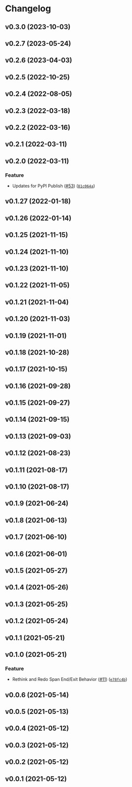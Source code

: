 # Changelog

<!--next-version-placeholder-->

## v0.3.0 (2023-10-03)



## v0.2.7 (2023-05-24)


## v0.2.6 (2023-04-03)


## v0.2.5 (2022-10-25)


## v0.2.4 (2022-08-05)


## v0.2.3 (2022-03-18)


## v0.2.2 (2022-03-16)


## v0.2.1 (2022-03-11)


## v0.2.0 (2022-03-11)
### Feature
* Updates for PyPI Publish ([#53](https://github.com/WIPACrepo/wipac-telemetry/issues/53)) ([`81c064a`](https://github.com/WIPACrepo/wipac-telemetry/commit/81c064aa377c401843592d79321ba7e2f7e69c3b))

## v0.1.27 (2022-01-18)


## v0.1.26 (2022-01-14)


## v0.1.25 (2021-11-15)


## v0.1.24 (2021-11-10)


## v0.1.23 (2021-11-10)


## v0.1.22 (2021-11-05)


## v0.1.21 (2021-11-04)


## v0.1.20 (2021-11-03)


## v0.1.19 (2021-11-01)


## v0.1.18 (2021-10-28)


## v0.1.17 (2021-10-15)


## v0.1.16 (2021-09-28)


## v0.1.15 (2021-09-27)


## v0.1.14 (2021-09-15)


## v0.1.13 (2021-09-03)


## v0.1.12 (2021-08-23)


## v0.1.11 (2021-08-17)


## v0.1.10 (2021-08-17)


## v0.1.9 (2021-06-24)


## v0.1.8 (2021-06-13)


## v0.1.7 (2021-06-10)


## v0.1.6 (2021-06-01)


## v0.1.5 (2021-05-27)


## v0.1.4 (2021-05-26)


## v0.1.3 (2021-05-25)


## v0.1.2 (2021-05-24)


## v0.1.1 (2021-05-21)


## v0.1.0 (2021-05-21)
### Feature
* Rethink and Redo Span End/Exit Behavior ([#11](https://github.com/WIPACrepo/wipac-telemetry-prototype/issues/11)) ([`e78fc4b`](https://github.com/WIPACrepo/wipac-telemetry-prototype/commit/e78fc4b30afe3afaceede4bfe097628a6289c602))

## v0.0.6 (2021-05-14)


## v0.0.5 (2021-05-13)


## v0.0.4 (2021-05-12)


## v0.0.3 (2021-05-12)


## v0.0.2 (2021-05-12)


## v0.0.1 (2021-05-12)

